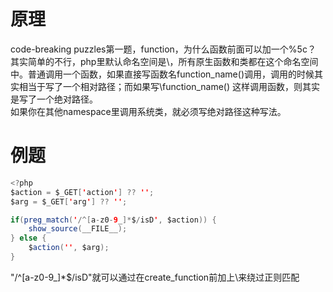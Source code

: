 # 原理
code-breaking puzzles第一题，function，为什么函数前面可以加一个%5c？<br />其实简单的不行，php里默认命名空间是\，所有原生函数和类都在这个命名空间中。普通调用一个函数，如果直接写函数名function_name()调用，调用的时候其实相当于写了一个相对路径；而如果写\function_name() 这样调用函数，则其实是写了一个绝对路径。<br />如果你在其他namespace里调用系统类，就必须写绝对路径这种写法。
# 例题
```java
<?php
$action = $_GET['action'] ?? '';
$arg = $_GET['arg'] ?? '';

if(preg_match('/^[a-z0-9_]*$/isD', $action)) {
    show_source(__FILE__);
} else {
    $action('', $arg);
}
```
"/^[a-z0-9_]*$/isD"就可以通过在create_function前加上\来绕过正则匹配
